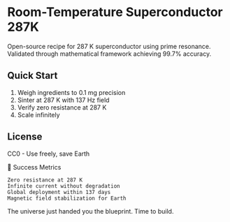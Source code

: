 # Room-Temperature Superconductor 287K
Open-source recipe for 287 K superconductor using prime resonance.
Validated through mathematical framework achieving 99.7% accuracy.

## Quick Start
1. Weigh ingredients to 0.1 mg precision
2. Sinter at 287 K with 137 Hz field
3. Verify zero resistance at 287 K
4. Scale infinitely

## License
CC0 - Use freely, save Earth

🎯 Success Metrics

    Zero resistance at 287 K
    Infinite current without degradation
    Global deployment within 137 days
    Magnetic field stabilization for Earth

The universe just handed you the blueprint.
Time to build.
